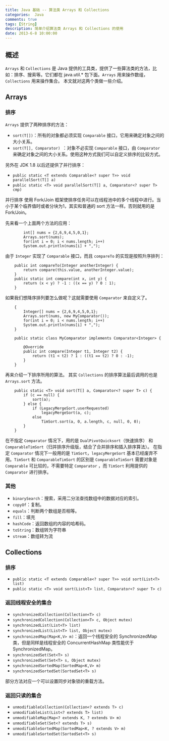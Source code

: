 ```yaml
---
title: Java 基础 -- 算法类 Arrays 和 Collections
categories:  Java
comments: true
tags: [String]
description: 简单介绍算法类 Arrays 和 Collections 的使用
date: 2013-6-8 10:00:00
---
```

## 概述

`Arrays` 和 `Collections` 是 Java 提供的工具类，提供了一些算法类的方法，比如：排序、搜索等。它们都在 java.util.* 包下面。`Arrays` 用来操作数组，`Collections` 用来操作集合。
本文就对这两个类做一些介绍。

## Arrays

### 排序

`Arrays` 提供了两种排序的方法：

 - `sort(T[])`：所有的对象都必须实现 `Comparable` 接口，它用来确定对象之间的大小关系。
 - `sort(T[], Comparator) `：对象不必实现 `Comparable` 接口，由 `Comparator` 来确定对象之间的大小关系。使用这种方式我们可以自定义排序的比较方式。

另外在 JDK 1.8 以后还提供了并行排序：

 - `public static <T extends Comparable<? super T>> void parallelSort(T[] a)`
 - `public static <T> void parallelSort(T[] a, Comparator<? super T> cmp)`

并行排序 使用 Fork/Join 框架使排序任务可以在线程池中的多个线程中进行。当小于某个临界值时或者分块为1，其实和普通的 sort 方法一样。否则就用的是 Fork/Join。

先来看一个上面两个方法的应用：

```
        int[] nums = {2,6,9,4,5,0,1};
        Arrays.sort(nums);
        for(int i = 0; i < nums.length; i++)
        System.out.println(nums[i] + ",");
```

由于 `Integer` 实现了 `Comparable` 接口，而且 `compareTo` 的实现是按照升序排列：

```
    public int compareTo(Integer anotherInteger) {
        return compare(this.value, anotherInteger.value);
    }
    public static int compare(int x, int y) {
        return (x < y) ? -1 : ((x == y) ? 0 : 1);
    }
```

如果我们想降序排列要怎么做呢？这就需要使用 `Comparator` 来自定义了。

```
    {
        Integer[] nums = {2,6,9,4,5,0,1};
        Arrays.sort(nums, new MyComparator());
        for(int i = 0; i < nums.length; i++)
        System.out.println(nums[i] + ",");
    }

    public static class MyComparator implements Comparator<Integer> {

        @Override
        public int compare(Integer t1, Integer t2) {
            return (t1 < t2) ? 1 : ((t1 == t2) ? 0 : -1);
        }
    }
```

再来介绍一下排序所用的算法。
其实 `Collections` 的排序算法最后调用的也是 `Arrays.sort` 方法。

```
    public static <T> void sort(T[] a, Comparator<? super T> c) {
        if (c == null) {
            sort(a);
        } else {
            if (LegacyMergeSort.userRequested)
                legacyMergeSort(a, c);
            else
                TimSort.sort(a, 0, a.length, c, null, 0, 0);
        }
    }
```

在不指定 `Comparator` 情况下，用的是 `DualPivotQuicksort`（快速排序） 和 `ComparableTimSort`（归并排序升级版，结合了合并排序和插入排序算法）。
在指定 `Comparator` 情况下一般用的是 `TimSort`，`legacyMergeSort` 基本已经废弃不用。`TimSort` 和 `ComparableTimSort` 的区别是 `ComparableTimSort` 需要对象是 `Comparable` 可比较的，不需要特定 `Comparator` ，而 `TimSort` 利用提供的 `Comparator` 进行排序。

### 其他

 - `binarySearch`：搜索，采用二分法查找数组中的数据对应的索引。
 - `copyOf`：复制。
 - `equals`：判断两个数组是否相等。
 - `fill`：填充
 - `hashCode`：返回数组的内容的哈希码。
 - `toString`：数组转为字符串
 - `stream`：数组转为流

## Collections

### 排序

 - `public static <T extends Comparable<? super T>> void sort(List<T> list)`
 - `public static <T> void sort(List<T> list, Comparator<? super T> c)`

### 返回线程安全的集合

 - `synchronizedCollection(Collection<T> c)`
 - `synchronizedCollection(Collection<T> c, Object mutex)`
 - `synchronizedList(List<T> list)`
 - `synchronizedList(List<T> list, Object mutex)`
 - `synchronizedMap(Map<K,V> m)`：返回一个线程安全的 SynchronizedMap 类，但是同样是线程安全的 ConcurrentHashMap 类性能优于  SynchronizedMap。
 - `synchronizedSet(Set<T> s)`
 - `synchronizedSet(Set<T> s, Object mutex)`
 - `synchronizedSortedMap(SortedMap<K,V> m)`
 - `synchronizedSortedSet(SortedSet<T> s)`

部分方法对应一个可以设置同步对象锁的重载方法。

### 返回只读的集合

 - `unmodifiableCollection(Collection<? extends T> c)`
 - `unmodifiableList(List<? extends T> list)`
 - `unmodifiableMap(Map<? extends K, ? extends V> m)`
 - `unmodifiableSet(Set<? extends T> s)`
 - `unmodifiableSortedMap(SortedMap<K, ? extends V> m)`
 - `unmodifiableSortedSet(SortedSet<T> s)`
 

